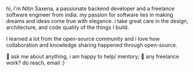 hi, i'm Nitin Saxena, a passionate backend developer and a freelance software engineer from india. my passion for software lies in making dreams and ideas come true with elegance. i take great care in the design, architecture, and code quality of the things I build.

I learned a lot from the open-source community and i love how collaboration and knowledge sharing happened through open-source.

💬 ask me about anything, i am happy to help/ mentory;
💼 any freelance work? do reach, email :)
